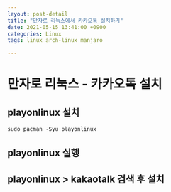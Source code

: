 ```yaml
---
layout: post-detail
title: "만자로 리눅스에서 카카오톡 설치하기"
date: 2021-05-15 13:41:00 +0900
categories: Linux
tags: linux arch-linux manjaro

---
```



# 만자로 리눅스 - 카카오톡 설치

## playonlinux 설치
```
sudo pacman -Syu playonlinux
```

## playonlinux 실행

## playonlinux > kakaotalk 검색 후 설치
